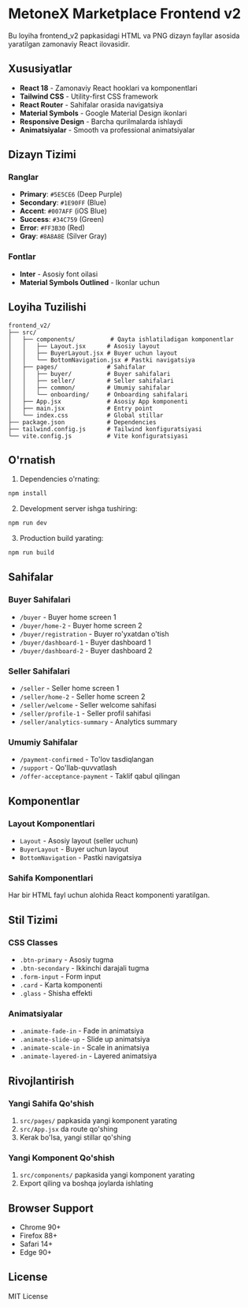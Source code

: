 # MetoneX Marketplace Frontend v2

Bu loyiha frontend_v2 papkasidagi HTML va PNG dizayn fayllar asosida yaratilgan zamonaviy React ilovasidir.

## Xususiyatlar

- **React 18** - Zamonaviy React hooklari va komponentlari
- **Tailwind CSS** - Utility-first CSS framework
- **React Router** - Sahifalar orasida navigatsiya
- **Material Symbols** - Google Material Design ikonlari
- **Responsive Design** - Barcha qurilmalarda ishlaydi
- **Animatsiyalar** - Smooth va professional animatsiyalar

## Dizayn Tizimi

### Ranglar
- **Primary**: `#5E5CE6` (Deep Purple)
- **Secondary**: `#1E90FF` (Blue)
- **Accent**: `#007AFF` (iOS Blue)
- **Success**: `#34C759` (Green)
- **Error**: `#FF3B30` (Red)
- **Gray**: `#8A8A8E` (Silver Gray)

### Fontlar
- **Inter** - Asosiy font oilasi
- **Material Symbols Outlined** - Ikonlar uchun

## Loyiha Tuzilishi

```
frontend_v2/
├── src/
│   ├── components/          # Qayta ishlatiladigan komponentlar
│   │   ├── Layout.jsx      # Asosiy layout
│   │   ├── BuyerLayout.jsx # Buyer uchun layout
│   │   └── BottomNavigation.jsx # Pastki navigatsiya
│   ├── pages/              # Sahifalar
│   │   ├── buyer/          # Buyer sahifalari
│   │   ├── seller/         # Seller sahifalari
│   │   ├── common/         # Umumiy sahifalar
│   │   └── onboarding/     # Onboarding sahifalari
│   ├── App.jsx             # Asosiy App komponenti
│   ├── main.jsx            # Entry point
│   └── index.css           # Global stillar
├── package.json            # Dependencies
├── tailwind.config.js      # Tailwind konfiguratsiyasi
└── vite.config.js          # Vite konfiguratsiyasi
```

## O'rnatish

1. Dependencies o'rnating:
```bash
npm install
```

2. Development server ishga tushiring:
```bash
npm run dev
```

3. Production build yarating:
```bash
npm run build
```

## Sahifalar

### Buyer Sahifalari
- `/buyer` - Buyer home screen 1
- `/buyer/home-2` - Buyer home screen 2
- `/buyer/registration` - Buyer ro'yxatdan o'tish
- `/buyer/dashboard-1` - Buyer dashboard 1
- `/buyer/dashboard-2` - Buyer dashboard 2

### Seller Sahifalari
- `/seller` - Seller home screen 1
- `/seller/home-2` - Seller home screen 2
- `/seller/welcome` - Seller welcome sahifasi
- `/seller/profile-1` - Seller profil sahifasi
- `/seller/analytics-summary` - Analytics summary

### Umumiy Sahifalar
- `/payment-confirmed` - To'lov tasdiqlangan
- `/support` - Qo'llab-quvvatlash
- `/offer-acceptance-payment` - Taklif qabul qilingan

## Komponentlar

### Layout Komponentlari
- `Layout` - Asosiy layout (seller uchun)
- `BuyerLayout` - Buyer uchun layout
- `BottomNavigation` - Pastki navigatsiya

### Sahifa Komponentlari
Har bir HTML fayl uchun alohida React komponenti yaratilgan.

## Stil Tizimi

### CSS Classes
- `.btn-primary` - Asosiy tugma
- `.btn-secondary` - Ikkinchi darajali tugma
- `.form-input` - Form input
- `.card` - Karta komponenti
- `.glass` - Shisha effekti

### Animatsiyalar
- `.animate-fade-in` - Fade in animatsiya
- `.animate-slide-up` - Slide up animatsiya
- `.animate-scale-in` - Scale in animatsiya
- `.animate-layered-in` - Layered animatsiya

## Rivojlantirish

### Yangi Sahifa Qo'shish
1. `src/pages/` papkasida yangi komponent yarating
2. `src/App.jsx` da route qo'shing
3. Kerak bo'lsa, yangi stillar qo'shing

### Yangi Komponent Qo'shish
1. `src/components/` papkasida yangi komponent yarating
2. Export qiling va boshqa joylarda ishlating

## Browser Support

- Chrome 90+
- Firefox 88+
- Safari 14+
- Edge 90+

## License

MIT License

